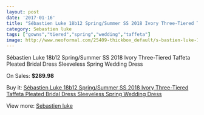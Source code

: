 ```yaml
---
layout: post
date: '2017-01-16'
title: "Sébastien Luke 18b12 Spring/Summer SS 2018 Ivory Three-Tiered Taffeta Pleated Bridal Dress Sleeveless Spring Wedding Dress"
category: Sebastien luke
tags: ["gowns","tiered","spring","wedding","taffeta"]
image: http://www.neoformal.com/25409-thickbox_default/s-bastien-luke-18b12-spring-summer-ss-2018-ivory-three-tiered-taffeta-pleated-bridal-dress-sleeveless-spring-wedding-dress.jpg
---
```

Sébastien Luke 18b12 Spring/Summer SS 2018 Ivory Three-Tiered Taffeta Pleated Bridal Dress Sleeveless Spring Wedding Dress

On Sales: **$289.98**
<a href="https://www.neoformal.com/en/sebastien-luke/8757-s-bastien-luke-18b12-spring-summer-ss-2018-ivory-three-tiered-taffeta-pleated-bridal-dress-sleeveless-spring-wedding-dress.html"><amp-img layout="responsive" width="600" height="600" src="//www.neoformal.com/25409-thickbox_default/s-bastien-luke-18b12-spring-summer-ss-2018-ivory-three-tiered-taffeta-pleated-bridal-dress-sleeveless-spring-wedding-dress.jpg" alt="Sébastien Luke 18b12 Spring/Summer SS 2018 Ivory Three-Tiered Taffeta Pleated Bridal Dress Sleeveless Spring Wedding Dress 0" /></a>
<a href="https://www.neoformal.com/en/sebastien-luke/8757-s-bastien-luke-18b12-spring-summer-ss-2018-ivory-three-tiered-taffeta-pleated-bridal-dress-sleeveless-spring-wedding-dress.html"><amp-img layout="responsive" width="600" height="600" src="//www.neoformal.com/25411-thickbox_default/s-bastien-luke-18b12-spring-summer-ss-2018-ivory-three-tiered-taffeta-pleated-bridal-dress-sleeveless-spring-wedding-dress.jpg" alt="Sébastien Luke 18b12 Spring/Summer SS 2018 Ivory Three-Tiered Taffeta Pleated Bridal Dress Sleeveless Spring Wedding Dress 1" /></a>
<a href="https://www.neoformal.com/en/sebastien-luke/8757-s-bastien-luke-18b12-spring-summer-ss-2018-ivory-three-tiered-taffeta-pleated-bridal-dress-sleeveless-spring-wedding-dress.html"><amp-img layout="responsive" width="600" height="600" src="//www.neoformal.com/25410-thickbox_default/s-bastien-luke-18b12-spring-summer-ss-2018-ivory-three-tiered-taffeta-pleated-bridal-dress-sleeveless-spring-wedding-dress.jpg" alt="Sébastien Luke 18b12 Spring/Summer SS 2018 Ivory Three-Tiered Taffeta Pleated Bridal Dress Sleeveless Spring Wedding Dress 2" /></a>

Buy it: [Sébastien Luke 18b12 Spring/Summer SS 2018 Ivory Three-Tiered Taffeta Pleated Bridal Dress Sleeveless Spring Wedding Dress](https://www.neoformal.com/en/sebastien-luke/8757-s-bastien-luke-18b12-spring-summer-ss-2018-ivory-three-tiered-taffeta-pleated-bridal-dress-sleeveless-spring-wedding-dress.html "Sébastien Luke 18b12 Spring/Summer SS 2018 Ivory Three-Tiered Taffeta Pleated Bridal Dress Sleeveless Spring Wedding Dress")

View more: [Sebastien luke](https://www.neoformal.com/en/196-sebastien-luke "Sebastien luke")